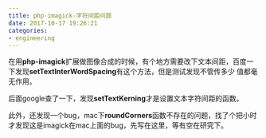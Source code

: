 ```yaml
---
title: php-imagick-字符间距问题
date: 2017-10-17 19:26:21
categories:
- engineering
---
```

在用**php-imagick**扩展做图像合成的时候，有个地方需要改下文本间距，百度一下发现**setTextInterWordSpacing**有这个方法，但是测试发现不管传多少
值都毫无作用。

后面google查了一下，发现**setTextKerning**才是设置文本字符间距的函数。

此外，还发现一个bug，mac下**roundCorners**函数不存在的问题，找了个把小时才发现这是imagick在mac上面的bug，先写在这里，等有空在研究下。